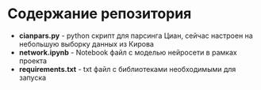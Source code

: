 # Содержание репозитория
* **cianpars.py** - python скрипт для парсинга Циан, сейчас настроен на небольшую выборку данных из Кирова
* **network.ipynb** - Notebook файл с моделью нейросети в рамках проекта
* **requirements.txt** - txt файл с библиотеками необходимыми для запуска
